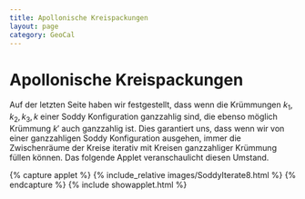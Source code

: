 ```yaml
---
title: Apollonische Kreispackungen
layout: page
category: GeoCal
---
```


# Apollonische Kreispackungen
Auf der letzten Seite haben wir festgestellt, dass wenn die Krümmungen $k_1,k_2,k_3,k$ einer Soddy Konfiguration ganzzahlig sind, die ebenso möglich Krümmung $k'$ auch ganzzahlig ist. Dies garantiert uns, dass wenn wir von einer ganzzahligen Soddy Konfiguration ausgehen, immer die Zwischenräume der Kreise iterativ mit Kreisen ganzzahliger Krümmung füllen können. Das folgende Applet veranschaulicht diesen Umstand.


{% capture applet %} {% include_relative images/SoddyIterate8.html %} {% endcapture %}
{% include showapplet.html %}
